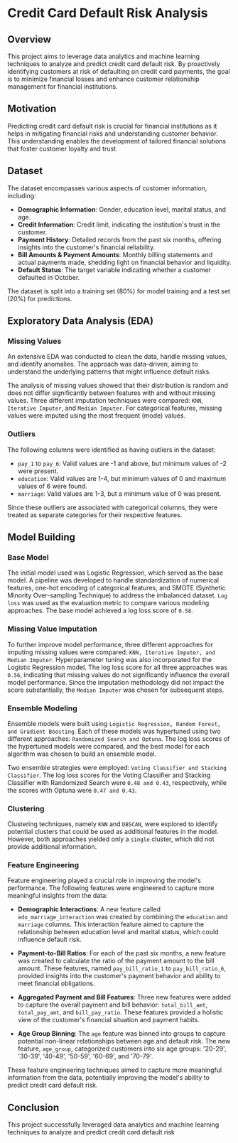 # Credit Card Default Risk Analysis

## Overview

This project aims to leverage data analytics and machine learning techniques to analyze and predict credit card default risk. By proactively identifying customers at risk of defaulting on credit card payments, the goal is to minimize financial losses and enhance customer relationship management for financial institutions.

## Motivation

Predicting credit card default risk is crucial for financial institutions as it helps in mitigating financial risks and understanding customer behavior. This understanding enables the development of tailored financial solutions that foster customer loyalty and trust.

## Dataset

The dataset encompasses various aspects of customer information, including:

- **Demographic Information**: Gender, education level, marital status, and age.
- **Credit Information**: Credit limit, indicating the institution's trust in the customer.
- **Payment History**: Detailed records from the past six months, offering insights into the customer's financial reliability.
- **Bill Amounts & Payment Amounts**: Monthly billing statements and actual payments made, shedding light on financial behavior and liquidity.
- **Default Status**: The target variable indicating whether a customer defaulted in October.

The dataset is split into a training set (80%) for model training and a test set (20%) for predictions.

## Exploratory Data Analysis (EDA)

### Missing Values

An extensive EDA was conducted to clean the data, handle missing values, and identify anomalies. The approach was data-driven, aiming to understand the underlying patterns that might influence default risks.

The analysis of missing values showed that their distribution is random and does not differ significantly between features with and without missing values. Three different imputation techniques were compared: `KNN`, `Iterative Imputer`, and `Median Imputer`. For categorical features, missing values were imputed using the most frequent (mode) values.

### Outliers

The following columns were identified as having outliers in the dataset:

- `pay_1` to `pay_6`: Valid values are -1 and above, but minimum values of -2 were present.
- `education`: Valid values are 1-4, but minimum values of 0 and maximum values of 6 were found.
- `marriage`: Valid values are 1-3, but a minimum value of 0 was present.

Since these outliers are associated with categorical columns, they were treated as separate categories for their respective features.

## Model Building

### Base Model

The initial model used was Logistic Regression, which served as the base model. A pipeline was developed to handle standardization of numerical features, one-hot encoding of categorical features, and SMOTE (Synthetic Minority Over-sampling Technique) to address the imbalanced dataset. `Log loss` was used as the evaluation metric to compare various modeling approaches. The base model achieved a log loss score of `0.58`.

### Missing Value Imputation

To further improve model performance, three different approaches for imputing missing values were compared: `KNN, Iterative Imputer, and Median Imputer`. Hyperparameter tuning was also incorporated for the Logistic Regression model. The log loss score for all three approaches was `0.56`, indicating that missing values do not significantly influence the overall model performance. Since the imputation methodology did not impact the score substantially, the `Median Imputer` was chosen for subsequent steps.

### Ensemble Modeling

Ensemble models were built using `Logistic Regression, Random Forest, and Gradient Boosting`. Each of these models was hypertuned using two different approaches: `Randomized Search and Optuna`. The log loss scores of the hypertuned models were compared, and the best model for each algorithm was chosen to build an ensemble model.

Two ensemble strategies were employed: `Voting Classifier and Stacking Classifier`. The log loss scores for the Voting Classifier and Stacking Classifier with Randomized Search were `0.48 and 0.43`, respectively, while the scores with Optuna were `0.47 and 0.43`.

### Clustering

Clustering techniques, namely `KNN` and `DBSCAN`, were explored to identify potential clusters that could be used as additional features in the model. However, both approaches yielded only a `single` cluster, which did not provide additional information.

### Feature Engineering

Feature engineering played a crucial role in improving the model's performance. The following features were engineered to capture more meaningful insights from the data:

- **Demographic Interactions**: A new feature called `edu_marriage_interaction` was created by combining the `education` and `marriage` columns. This interaction feature aimed to capture the relationship between education level and marital status, which could influence default risk.


- **Payment-to-Bill Ratios**: For each of the past six months, a new feature was created to calculate the ratio of the payment amount to the bill amount. These features, named `pay_bill_ratio_1` to `pay_bill_ratio_6`, provided insights into the customer's payment behavior and ability to meet financial obligations.


- **Aggregated Payment and Bill Features**: Three new features were added to capture the overall payment and bill behavior: `total_bill_amt`, `total_pay_amt`, and `bill_pay_ratio`. These features provided a holistic view of the customer's financial situation and payment habits.


- **Age Group Binning**: The `age` feature was binned into groups to capture potential non-linear relationships between age and default risk. The new feature, `age_group`, categorized customers into six age groups: '20-29', '30-39', '40-49', '50-59', '60-69', and '70-79'.


These feature engineering techniques aimed to capture more meaningful information from the data, potentially improving the model's ability to predict credit card default risk.

## Conclusion

This project successfully leveraged data analytics and machine learning techniques to analyze and predict credit card default risk